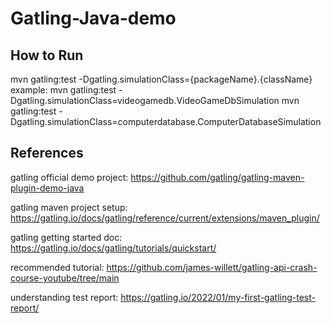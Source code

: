 # Gatling-Java-demo

## How to Run
mvn gatling:test -Dgatling.simulationClass={packageName}.{className}
example:
mvn gatling:test -Dgatling.simulationClass=videogamedb.VideoGameDbSimulation
mvn gatling:test -Dgatling.simulationClass=computerdatabase.ComputerDatabaseSimulation

## References
gatling official demo project: https://github.com/gatling/gatling-maven-plugin-demo-java

gatling maven project setup: https://gatling.io/docs/gatling/reference/current/extensions/maven_plugin/

gatling getting started doc: https://gatling.io/docs/gatling/tutorials/quickstart/

recommended tutorial: https://github.com/james-willett/gatling-api-crash-course-youtube/tree/main

understanding test report: https://gatling.io/2022/01/my-first-gatling-test-report/
